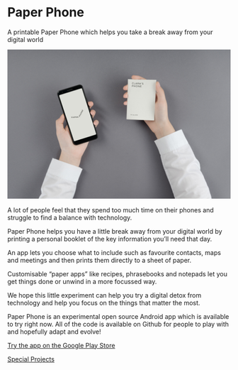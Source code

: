 # Paper Phone

A printable Paper Phone which helps you take a break away from your digital world

![Paper Phone Image](190807PaperPhoneStills295-Edit.jpg)


A lot of people feel that they spend too much time on their phones and struggle to find a balance with technology.

Paper Phone helps you have a little break away from your digital world by printing a personal booklet of the key information you’ll need that day. 

An app lets you choose what to include such as favourite contacts, maps and meetings and then prints them directly to a sheet of paper. 

Customisable “paper apps” like recipes, phrasebooks and notepads let you get things done or unwind in a more focussed way. 

We hope this little experiment can help you try a digital detox from technology and help you focus on the things that matter the most.

Paper Phone is an experimental open source Android app which is available to try right now. All of the code is available on Github for people to play with and hopefully adapt and evolve! 


[Try the app on the Google Play Store](https://play.google.com/store/apps/details?id=com.withgoogle.experiments.unplugged)

[Special Projects](www.specialprojects.studio)
